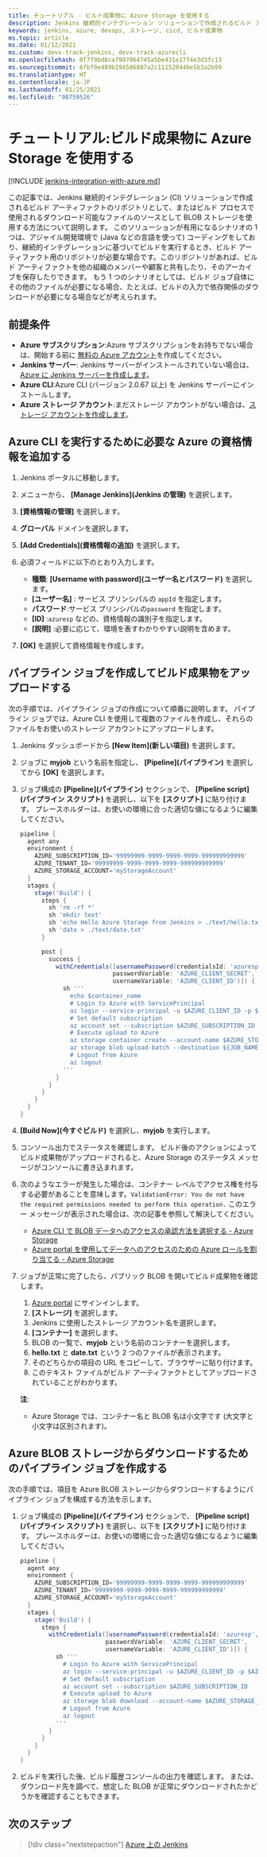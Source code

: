 ```yaml
---
title: チュートリアル - ビルド成果物に Azure Storage を使用する
description: Jenkins 継続的インテグレーション ソリューションで作成されるビルド アーティファクトのリポジトリとして Azure BLOB サービスを使用する方法について説明します。
keywords: jenkins, azure, devops, ストレージ, cicd, ビルド成果物
ms.topic: article
ms.date: 01/12/2021
ms.custom: devx-track-jenkins, devx-track-azurecli
ms.openlocfilehash: 0f7f9bd8ca7997064745a5be431e17f4e3d3fc13
ms.sourcegitcommit: 6fbf9e489b194586887a2c11152044be5b3a2b99
ms.translationtype: HT
ms.contentlocale: ja-JP
ms.lasthandoff: 01/25/2021
ms.locfileid: "98759526"
---
```

# <a name="tutorial-use-azure-storage-for-build-artifacts"></a>チュートリアル:ビルド成果物に Azure Storage を使用する

[!INCLUDE [jenkins-integration-with-azure.md](includes/jenkins-integration-with-azure.md)]

この記事では、Jenkins 継続的インテグレーション (CI) ソリューションで作成されるビルド アーティファクトのリポジトリとして、またはビルド プロセスで使用されるダウンロード可能なファイルのソースとして BLOB ストレージを使用する方法について説明します。 このソリューションが有用になるシナリオの 1 つは、アジャイル開発環境で (Java などの言語を使って) コーディングをしており、継続的インテグレーションに基づいてビルドを実行するとき、ビルド アーティファクト用のリポジトリが必要な場合です。このリポジトリがあれば、ビルド アーティファクトを他の組織のメンバーや顧客と共有したり、そのアーカイブを保存したりできます。 もう 1 つのシナリオとしては、ビルド ジョブ自体にその他のファイルが必要になる場合、たとえば、ビルドの入力で依存関係のダウンロードが必要になる場合などが考えられます。

## <a name="prerequisites"></a>前提条件

- **Azure サブスクリプション**:Azure サブスクリプションをお持ちでない場合は、開始する前に [無料の Azure アカウント](https://azure.microsoft.com/free/?ref=microsoft.com&utm_source=microsoft.com&utm_medium=docs&utm_campaign=visualstudio)を作成してください。
- **Jenkins サーバー**: Jenkins サーバーがインストールされていない場合は、[Azure に Jenkins サーバーを作成します](./configure-on-linux-vm.md)。
- **Azure CLI**:Azure CLI (バージョン 2.0.67 以上) を Jenkins サーバーにインストールします。
- **Azure ストレージ アカウント**:まだストレージ アカウントがない場合は、[ストレージ アカウントを作成します](/azure/storage/common/storage-account-create)。

## <a name="add-azure-credential-needed-to-execute-azure-cli"></a>Azure CLI を実行するために必要な Azure の資格情報を追加する

1. Jenkins ポータルに移動します。

1. メニューから、 **[Manage Jenkins]\(Jenkins の管理\)** を選択します。

1. **[資格情報の管理]** を選択します。

1. **グローバル** ドメインを選択します。

1. **[Add Credentials]\(資格情報の追加\)** を選択します。

1. 必須フィールドに以下のとおり入力します。

    - **種類**: **[Username with password]\(ユーザー名とパスワード\)** を選択します。
    - **[ユーザー名]** : サービス プリンシパルの `appId` を指定します。
    - **パスワード**:サービス プリンシパルの`password` を指定します。
    - **[ID]** :`azuresp` などの、資格情報の識別子を指定します。
    - **[説明]** :必要に応じて、環境を表すわかりやすい説明を含めます。

1. **[OK]** を選択して資格情報を作成します。

## <a name="create-a-pipeline-job-to-upload-build-artifacts"></a>パイプライン ジョブを作成してビルド成果物をアップロードする

次の手順では、パイプライン ジョブの作成について順番に説明します。 パイプライン ジョブでは、Azure CLI を使用して複数のファイルを作成し、それらのファイルをお使いのストレージ アカウントにアップロードします。

1. Jenkins ダッシュボードから **[New Item]\(新しい項目\)** を選択します。

1. ジョブに **myjob** という名前を指定し、 **[Pipeline]\(パイプライン\)** を選択してから **[OK]** を選択します。

1. ジョブ構成の **[Pipeline]\(パイプライン\)** セクションで、 **[Pipeline script]\(パイプライン スクリプト\)** を選択し、以下を **[スクリプト]** に貼り付けます。 プレースホルダーは、お使いの環境に合った適切な値になるように編集してください。

    ```groovy
    pipeline {
      agent any
      environment {
        AZURE_SUBSCRIPTION_ID='99999999-9999-9999-9999-999999999999'
        AZURE_TENANT_ID='99999999-9999-9999-9999-999999999999'
        AZURE_STORAGE_ACCOUNT='myStorageAccount'
      }
      stages {
        stage('Build') {
          steps {
            sh 'rm -rf *'
            sh 'mkdir text'
            sh 'echo Hello Azure Storage from Jenkins > ./text/hello.txt'
            sh 'date > ./text/date.txt'
          }
    
          post {
            success {
              withCredentials([usernamePassword(credentialsId: 'azuresp', 
                              passwordVariable: 'AZURE_CLIENT_SECRET', 
                              usernameVariable: 'AZURE_CLIENT_ID')]) {
                sh '''
                  echo $container_name
                  # Login to Azure with ServicePrincipal
                  az login --service-principal -u $AZURE_CLIENT_ID -p $AZURE_CLIENT_SECRET -t $AZURE_TENANT_ID
                  # Set default subscription
                  az account set --subscription $AZURE_SUBSCRIPTION_ID
                  # Execute upload to Azure
                  az storage container create --account-name $AZURE_STORAGE_ACCOUNT --name $JOB_NAME --auth-mode login
                  az storage blob upload-batch --destination ${JOB_NAME} --source ./text --auth-mode login
                  # Logout from Azure
                  az logout
                '''
              }
            }
          }
        }
      }
    }
    ```
    
1. **[Build Now]\(今すぐビルド\)** を選択し、**myjob** を実行します。

1. コンソール出力でステータスを確認します。 ビルド後のアクションによってビルド成果物がアップロードされると、Azure Storage のステータス メッセージがコンソールに書き込まれます。

1. 次のようなエラーが発生した場合は、コンテナー レベルでアクセス権を付与する必要があることを意味します。`ValidationError: You do not have the required permissions needed to perform this operation.` このエラー メッセージが表示された場合は、次の記事を参照して解決してください。

    - [Azure CLI で BLOB データへのアクセスの承認方法を選択する - Azure Storage](/azure/storage/blobs/authorize-data-operations-cli)
    - [Azure portal を使用してデータへのアクセスのための Azure ロールを割り当てる - Azure Storage](/azure/storage/common/storage-auth-aad-rbac-portal)

1. ジョブが正常に完了したら、パブリック BLOB を開いてビルド成果物を確認します。

    1. [Azure portal](https://portal.azure.com) にサインインします。
    1. **[ストレージ]** を選択します。
    1. Jenkins に使用したストレージ アカウント名を選択します。
    1. **[コンテナー]** を選択します。
    1. BLOB の一覧で、**myjob** という名前のコンテナーを選択します。
    1. **hello.txt** と **date.txt** という 2 つのファイルが表示されます。
    1. そのどちらかの項目の URL をコピーして、ブラウザーに貼り付けます。 
    1. このテキスト ファイルがビルド アーティファクトとしてアップロードされていることがわかります。
    
    **注**:

    - Azure Storage では、コンテナー名と BLOB 名は小文字です (大文字と小文字は区別されます)。

## <a name="create-a-pipeline-job-to-download-from-azure-blob-storage"></a>Azure BLOB ストレージからダウンロードするためのパイプライン ジョブを作成する

次の手順では、項目を Azure BLOB ストレージからダウンロードするようにパイプライン ジョブを構成する方法を示します。

1. ジョブ構成の **[Pipeline]\(パイプライン\)** セクションで、 **[Pipeline script]\(パイプライン スクリプト\)** を選択し、以下を **[スクリプト]** に貼り付けます。 プレースホルダーは、お使いの環境に合った適切な値になるように編集してください。

    ```groovy
    pipeline {
      agent any
      environment {
        AZURE_SUBSCRIPTION_ID='99999999-9999-9999-9999-999999999999'
        AZURE_TENANT_ID='99999999-9999-9999-9999-999999999999'
        AZURE_STORAGE_ACCOUNT='myStorageAccount'
      }
      stages {
        stage('Build') {
          steps {
            withCredentials([usernamePassword(credentialsId: 'azuresp', 
                            passwordVariable: 'AZURE_CLIENT_SECRET', 
                            usernameVariable: 'AZURE_CLIENT_ID')]) {
              sh '''
                # Login to Azure with ServicePrincipal
                az login --service-principal -u $AZURE_CLIENT_ID -p $AZURE_CLIENT_SECRET -t $AZURE_TENANT_ID
                # Set default subscription
                az account set --subscription $AZURE_SUBSCRIPTION_ID
                # Execute upload to Azure
                az storage blob download --account-name $AZURE_STORAGE_ACCOUNT --container-name myjob --name hello.txt --file ${WORKSPACE}/hello.txt --auth-mode login
                # Logout from Azure
                az logout
              '''   
            }
          }
        }
      }
    }
    ```
    
1. ビルドを実行した後、ビルド履歴コンソールの出力を確認します。 または、ダウンロード先を調べて、想定した BLOB が正常にダウンロードされたかどうかを確認することもできます。  

## <a name="next-steps"></a>次のステップ

> [!div class="nextstepaction"]
> [Azure 上の Jenkins](/azure/Jenkins/)
